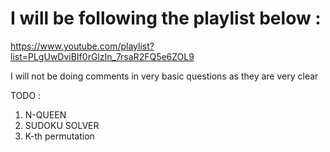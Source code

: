 # I will be following the playlist below :

https://www.youtube.com/playlist?list=PLgUwDviBIf0rGlzIn_7rsaR2FQ5e6ZOL9

I will not be doing comments in very basic questions as they are very clear 

TODO : 

1. N-QUEEN
2. SUDOKU SOLVER
3. K-th permutation